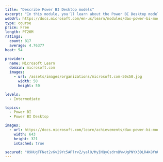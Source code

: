 ```yaml
---
title: "Describe Power BI Desktop models"
excerpt: "In this module, you'll learn about the Power BI Desktop model structure, star schema design basics, analytics queries, and report visual configuration. This module provides a strong foundation on which you can learn to optimize model designs and add model calculations."
webUrl: https://docs.microsoft.com/en-us/learn/modules/dax-power-bi-models/
type: course
price: Free
length: PT20M
ratings:
  count: 817
  average: 4.76377
heat: 54

provider:
  name: Microsoft Learn
  domain: microsoft.com
  images:
    - url: /assets/images/organizations/microsoft.com-50x50.jpg
      width: 50
      height: 50

levels:
  - Intermediate

topics:
  - Power BI
  - Power BI Desktop

images:
  - url: https://docs.microsoft.com/learn/achievements/dax-power-bi-models-social.png
    width: 643
    height: 321
    isCached: true

secured: "U9HUgTFNet2v6v29Yc5APlrvZ/yalO/MyIMQyGsdrnBVwUgPNYX3DLR4K8fnUuI2H1Rf5uLh2zrg9O9zohtd1/KH/6fb2xBvI5J3ZeSepMCejQaCvQDybx3W+r17kbLsF6suxV4y391yAfj8gIEHw6mxrW7LK/hkTZiIH7syzPVlacqdyBgbRRwvaB36wXZdk/fub+KnJjHilZO5VTfWn4OOyOlBSSwHcvVfrzuUtvdUjs9c3OhlIhfdwy+svR0d8iBtXKjzgSL5k2t3RWyjxCGWWhmUyICH/zMXsELv6NmECj/gzzKyv/8Y1gGjrcZ3Vd2eP7nQLWOf81eoHnxhaswObyLMySu6HBTDT9aPUR3JrWrOsoTGB+DIVKTXvRphECeB0JJZD5darA/UpU8i2CheOyTqGt01w4j8DRYuTJg=;kkp8LLNp5Zg9tZWDhZ/7sQ=="
---
```


